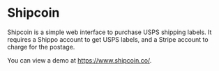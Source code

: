 # Shipcoin

Shipcoin is a simple web interface to purchase USPS shipping labels. It requires a Shippo account to get USPS labels, and a Stripe account to charge for the postage.

You can view a demo at https://www.shipcoin.co/.
